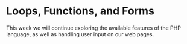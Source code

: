 # Loops, Functions, and Forms
This week we will continue exploring the available features of the PHP language, as well as handling user input on our web pages.

